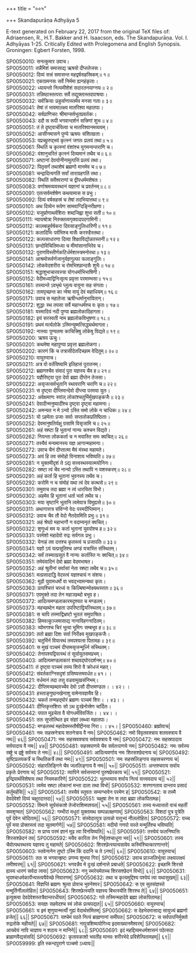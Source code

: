 +++
title = "००५"

+++
Skandapurāṇa Adhyāya 5

E-text generated on February 22, 2017 from the original TeX files of: Adriaensen, R., H.T. Bakker and H. Isaacson, eds. The Skandapurāṇa. Vol. I. Adhyāyas 1-25. Critically Edited with Prolegomena and English Synopsis. Groningen: Egbert Forsten, 1998.

SP0050010: सनत्कुमार उवाच।  
SP0050011: तन्नैमिशं समासाद्य ऋषयो दीप्ततेजसः।  
SP0050012: दिव्यं सत्त्रं समासन्त महद्वर्षसहस्रिकम्॥ १॥  
SP0050021: एकाग्रमनसः सर्वे निर्ममा ह्यनहंकृताः।  
SP0050022: ध्यायन्तो नित्यमीशेशं सदारतनयाग्नयः॥ २॥  
SP0050031: तन्निष्ठास्तत्पराः सर्वे तद्युक्तास्तदपाश्रयाः।  
SP0050032: सर्वक्रियाः प्रकुर्वाणास्तमेव मनसा गताः॥ ३॥  
SP0050041: तेषां तं भावमालक्ष्य मातरिश्वा महातपाः।  
SP0050042: सर्वप्राणिचरः श्रीमान्सर्वभूतप्रवर्तकः।  
SP0050043: ददौ स रूपी भगवान्दर्शनं सत्त्रिणां शुभः॥ ४॥  
SP0050051: तं ते दृष्ट्वार्चयित्वा च मातरिश्वानमव्ययम्।  
SP0050052: आसीनमासने पुण्ये ऋषयः संशितव्रताः।  
SP0050053: पप्रच्छुरुद्भवं कृत्स्नं जगतः प्रलयं तथा॥ ५॥  
SP0050061: स्थितिं च कृत्स्नां वंशांश्च युगमन्वन्तराणि च।  
SP0050062: वंशानुचरितं कृत्स्नं दिव्यमानं तथैव च॥ ६॥  
SP0050071: अष्टानां देवयोनीनामुत्पत्तिं प्रलयं तथा।  
SP0050072: पितृसर्गं तथाशेषं ब्रह्मणो मानमेव च॥ ७॥  
SP0050081: चन्द्रादित्यगतिं सर्वां ताराग्रहगतिं तथा।  
SP0050082: स्थितिं सर्वेश्वराणां च द्वीपधर्ममशेषतः।  
SP0050083: वर्णाश्रमव्यवस्थानं यज्ञानां च प्रवर्तनम्॥ ८॥  
SP0050091: एतत्सर्वमशेषेण कथयामास स प्रभुः।  
SP0050092: दिव्यं वर्षसहस्रं च तेषां तदभियात्तथा॥ ९॥  
SP0050101: अथ दिव्येन रूपेण सामवाग्दिङ्निरीक्षणा।  
SP0050102: यजुर्घ्राणाथर्वशिराः शब्दजिह्वा शुभा सती॥ १०॥  
SP0050111: न्यायश्रोत्रा निरुक्तत्वगृक्पादपदगामिनी।  
SP0050112: कालबाहूर्वर्षकरा दिवसाङ्गुलिधारिणी॥ ११॥  
SP0050121: कलादिभिः पर्वभिश्च मासैः कररुहैस्तथा।  
SP0050122: कल्पसाधारणा दिव्या शिक्षाविद्योन्नतस्तनी॥ १२॥  
SP0050131: छन्दोविचितिमध्या च मीमांसानाभिरेव च।  
SP0050132: पुराणविस्तीर्णकटिर्धर्मशास्त्रमनोरथा॥ १३॥  
SP0050141: आश्रमोरूर्वर्णजानुर्यज्ञगुल्फा फलाङ्गुलिः।  
SP0050142: लोकवेदशरीरा च रोमभिश्छान्दसैः शुभैः॥ १४॥  
SP0050151: श्रद्धाशुभाचारवस्त्रा योगधर्माभिभाषिणी।  
SP0050152: वेदीमध्याद्विनिःसृत्य प्रवृत्ता परमाम्भसा॥ १५॥  
SP0050161: तस्यान्ते ऽवभृथे प्लुत्य वायुना सह संगताः।  
SP0050162: तामपृच्छन्त का न्वेषा वायुं देवं महाधियम्॥ १६॥  
SP0050171: उवाच स महातेजा ऋषीन्धर्मानुभावितान्।  
SP0050172: शुद्धाः स्थ तपसा सर्वे महान्धर्मश्च वः कृतः॥ १७॥  
SP0050181: यस्मादियं नदी पुण्या ब्रह्मलोकादिहागता।  
SP0050182: इयं सरस्वती नाम ब्रह्मलोकविभूषणा॥ १८॥  
SP0050191: प्रथमं मर्त्यलोके ऽस्मिन्युष्मत्सिद्ध्यर्थमागता।  
SP0050192: नास्याः पुण्यतमा काचित्त्रिषु लोकेषु विद्यते॥ १९॥  
SP0050200: ऋषय ऊचुः।  
SP0050201: कथमेषा महापुण्या प्रवृत्ता ब्रह्मलोकगा।  
SP0050202: कारणं किं च तत्रासीदेतदिच्छाम वेदितुम्॥ २०॥  
SP0050210: वायुरुवाच।  
SP0050211: अत्र वो वर्तयिष्यामि इतिहासं पुरातनम्।  
SP0050212: ब्रह्मणश्चैव संवादं पुरा यज्ञस्य चैव ह॥ २१॥  
SP0050221: यज्ञैरिष्ट्वा पुरा देवो ब्रह्मा दीप्तेन तेजसा।  
SP0050222: असृजत्सर्वभूतानि स्थावराणि चराणि च॥ २२॥  
SP0050231: स दृष्ट्वा दीप्तिमान्देवो दीप्त्या परमया युतः।  
SP0050232: अवेक्षमाणः स्वांल् लोकांश्चतुर्भिर्मुखपङ्कजैः॥ २३॥  
SP0050241: देवादीन्मनुष्यादींश्च दृष्ट्वा दृष्ट्वा महामनाः।  
SP0050242: अमन्यत न मे ऽन्यो ऽस्ति समो लोके न चाधिकः॥ २४॥  
SP0050251: यो ऽहमेताः प्रजाः सर्वाः सप्तलोकप्रतिष्ठिताः।  
SP0050252: देवमानुषतिर्यक्षु ग्रसामि विसृजामि च॥ २५॥  
SP0050261: अहं स्रष्टा हि भूतानां नान्यः कश्चन विद्यते।  
SP0050262: नियन्ता लोककर्ता च न मयास्ति समः क्वचित्॥ २६॥  
SP0050271: तस्यैवं मन्यमानस्य यज्ञ आगान्महामनाः।  
SP0050272: उवाच चैनं दीप्तात्मा मैवं मंस्था महामते।  
SP0050273: अयं हि तव संमोहो विनाशाय भविष्यति॥ २७॥  
SP0050281: न युक्तमीदृशं ते ऽद्य सत्त्वस्थस्यात्मयोनिनः।  
SP0050282: स्रष्टा त्वं चैव नान्यो ऽस्ति तथापि न यशस्करम्॥ २८॥  
SP0050291: अहं कर्ता हि भूतानां भुवनस्य तथैव च।  
SP0050292: करोमि न च संमोहं यथा त्वं देव कत्थसे॥ २९॥  
SP0050301: तमुवाच तदा ब्रह्मा न त्वं धारयिता विभो।  
SP0050302: अहमेव हि भूतानां धर्ता भर्ता तथैव च।  
SP0050303: मया सृष्टानि भूतानि त्वमेवात्र विमुह्यसे॥ ३०॥  
SP0050311: अथागात्तत्र संविग्नो वेदः परमदीप्तिमान्।  
SP0050312: उवाच चैव तौ वेदो नैतदेवमिति प्रभुः॥ ३१॥  
SP0050321: अहं श्रेष्ठो महाभागौ न वदाम्यनृतं क्वचित्।  
SP0050322: शृणुध्वं मम यः कर्ता भूतानां युवयोश्च ह॥ ३२॥  
SP0050331: परमेशो महादेवो रुद्रः सर्वगतः प्रभुः।  
SP0050332: येनाहं तव दत्तश्च कृतस्त्वं च प्रजापतिः॥ ३३॥  
SP0050341: यज्ञो ऽयं यत्प्रसूतिश्च अण्डं यत्रास्ति संस्थितम्।  
SP0050342: सर्वं तस्मात्प्रसूतं वै नान्यः कर्तास्ति नः क्वचित्॥ ३४॥  
SP0050351: तमेवंवादिनं देवो ब्रह्मा वेदमभाषत।  
SP0050352: अहं श्रुतीनां सर्वासां नेता स्रष्टा तथैव च॥ ३५॥  
SP0050361: मत्प्रसादाद्धि वेदस्त्वं यज्ञश्चायं न संशयः।  
SP0050362: मूढौ युवामधर्मो वा भवद्भ्यामन्यथा कृतः।  
SP0050363: प्रायश्चित्तं चरध्वं वः किल्बिषान्मोक्ष्यथस्ततः॥ ३६॥  
SP0050371: एवमुक्ते तदा तेन महाञ्छब्दो बभूव ह।  
SP0050372: आदित्यमण्डलाकारमदृश्यत च मण्डलम्।  
SP0050373: महच्छब्देन महता उपरिष्टाद्वियत्स्थितम्॥ ३७॥  
SP0050381: स चापि तस्माद्विभ्रष्टो भूतलं समुपाश्रितः।  
SP0050382: हिमवत्कुञ्जमासाद्य नानाविहगनादितम्।  
SP0050383: व्योमगश्च चिरं भूत्वा भूमिगः सम्बभूव ह॥ ३८॥  
SP0050391: ततो ब्रह्मा दिशः सर्वा निरीक्ष्य मुखपङ्कजैः।  
SP0050392: चतुर्भिर्न वियत्स्थं तमपश्यत्स पितामहः॥ ३९॥  
SP0050401: स मुखं पञ्चमं दीप्तमसृजन्मूर्ध्नि संस्थितम्।  
SP0050402: तेनापश्यद्वियत्स्थं तं सूर्यायुतसमप्रभम्।  
SP0050403: आदित्यमण्डलाकारं शब्दवद्घोरदर्शनम्॥ ४०॥  
SP0050411: तं दृष्ट्वा पञ्चमं तस्य शिरो वै क्रोधजं महत्।  
SP0050412: संवर्तकाग्निसदृशं ग्रसिष्यत्तमवर्धत॥ ४१।  ।  
SP0050421: वर्धमानं तदा तत्तु वडवामुखसंनिभम्।  
SP0050422: दीप्तिमच्छब्दवच्चैव देवो ऽसौ दीप्तमण्डलः।  ।   ४२।  ।  
SP0050431: हस्ताङ्गुष्ठनखेनाशु वामेनावज्ञयैव हि।  
SP0050432: चकर्त तन्महद्घोरं ब्रह्मणः पञ्चमं शिरः।  ।   ४३।  ।  
SP0050441: दीप्तिकृत्तशिराः सो ऽथ दुःखेनोस्रेण चार्दितः।  
SP0050442: पपात मूढचेता वै योगधर्मविवर्जितः।  ।   ४४।  ।  
SP0050451: ततः सुप्तोत्थित इव संज्ञां लब्ध्वा महातपाः।  
SP0050452: मण्डलस्थं महादेवमस्तौषीद्दीनया गिरा।  ।   ४५।  |
SP0050460: ब्रह्मोवाच|
SP0050461: नमः सहस्रनेत्राय शतनेत्राय वै नमः|
SP0050462: नमो विवृतवक्त्राय शतवक्त्राय वै नमः|| ४६||
SP0050471: नमः सहस्रवक्त्राय सर्ववक्त्राय वै नमः|
SP0050472: नमः सहस्रपादाय सर्वपादाय वै नमः|| ४७||
SP0050481: सहस्रपाणये चैव सर्वतःपाणये नमः|
SP0050482: नमः सर्वस्य स्रष्ट्रे च द्रष्ट्रे सर्वस्य ते नमः|| ४८||
SP0050491: आदित्यवर्णाय नमः शिरसश्छेदनाय च|
SP0050492: सृष्टिप्रलयकर्त्रे च स्थितिकर्त्रे तथा नमः|| ४९||
SP0050501: नमः सहस्रलिङ्गाय सहस्रचरणाय च|
SP0050502: संहारलिङ्गिने चैव जललिङ्गाय वै नमः|| ५०||
SP0050511: अन्तश्चराय सर्वाय प्रकृतेः प्रेरणाय च|
SP0050512: व्यापिने सर्वसत्त्वानां पुरुषप्रेरकाय च|| ५१||
SP0050521: इन्द्रियार्थविशेषाय तथा नियमकारिणे|
SP0050522: भूतभव्याय शर्वाय नित्यं सत्त्ववदाय च|| ५२||
SP0050531: त्वमेव स्रष्टा लोकानां मन्ता दाता तथा विभो|
SP0050532: शरणागताय दान्ताय प्रसादं कर्तुमर्हसि|| ५३||
SP0050541: तस्यैवं स्तुवतः सम्यग्भावेन परमेण ह|
SP0050542: स तस्मै देवदेवेशो दिव्यं चक्षुरदात्तदा|| ५४||
SP0050551: चक्षुषा तेन स तदा ब्रह्मा लोकपितामहः|
SP0050552: विमाने सूर्यसंकाशे तेजोराशिमपश्यत|| ५५||
SP0050561: तस्य मध्यात्ततो वाचं महतीं समशृण्वत|
SP0050562: गम्भीरां मधुरां युक्तामथ सम्पन्नलक्षणाम्|
SP0050563: विशदां पुत्र पुत्रेति पूर्वं देवेन चोदिताम्|| ५६||
SP0050571: संस्वेदात्पुत्र उत्पन्नो यत्तुभ्यं नीललोहितः|
SP0050572: यच्च पूर्वं मया प्रोक्तस्त्वं तदा सुतमार्गणे|| ५७||
SP0050581: मदीयो गणपो यस्ते मन्मूर्तिश्च भविष्यति|
SP0050582: स प्राप्य परमं ज्ञानं मूढ त्वा विनयिष्यति|| ५८||
SP0050591: तस्येयं फलनिष्पत्तिः शिरसश्छेदनं तव|
SP0050592: मयैव कारिता तेन निर्वृतश्चाधुना भव|| ५९||
SP0050601: तस्य चैवोत्पथस्थस्य यज्ञस्य तु महामते|
SP0050602: शिरश्छेत्स्यत्यसावेव कस्मिंश्चित्कारणान्तरे|
SP0050603: स्तवेनानेन तुष्टो ऽस्मि किं ददानि च ते ऽनघ|| ६०||
SP0050610: वायुरुवाच|
SP0050611: ततः स भगवान्हृष्टः प्रणम्य शुभया गिरा|
SP0050612: उवाच प्राञ्जलिर्भूत्वा लक्ष्यालक्ष्यं तमीश्वरम्|| ६१||
SP0050621: भगवन्नैव मे दुःखं दर्शनात्ते प्रबाधते|
SP0050622: इच्छामि शिरसो ह्यस्य धारणं सर्वदा त्वया|
SP0050623: ननु स्मरेयमेतच्च शिरसश्छेदनं विभो|| ६२||
SP0050631: भूयश्चाधर्मकार्येभ्यस्त्वयैवेच्छे निवारणम्|
SP0050632: तथा च कृत्यमुद्दिश्य पश्येयं त्वा यथासुखम्|| ६३||
SP0050641: विज्ञप्तिं ब्रह्मणः श्रुत्वा प्रोवाच भुवनेश्वरः|
SP0050642: स एव सुतसंज्ञस्ते मन्मूर्तिर्नीललोहितः|
SP0050643: शिरश्छेत्स्यति यज्ञस्य बिभर्त्स्यति शिरश्च ते|| ६४||
SP0050651: इत्युक्त्वा देवदेवेशस्तत्रैवान्तरधीयत|
SP0050652: गते तस्मिन्महादेवे ब्रह्मा लोकपितामहः|
SP0050653: सयज्ञः सहवेदश्च स्वं लोकं प्रत्यपद्यत|| ६५||
SP0050660: वायुरुवाच|
SP0050661: य इमं शृणुयान्मर्त्यो गुह्यं वेदार्थसंमितम्|
SP0050662: स देहभेदमासाद्य सायुज्यं ब्रह्मणो व्रजेत्|| ६६||
SP0050671: यश्चेमं पठते नित्यं ब्राह्मणानां समीपतः|
SP0050672: स सर्वपापनिर्मुक्तो रुद्रलोके महीयते|| ६७||
SP0050681: नापुत्रशिष्ययोगिभ्य इदमाख्यानमैश्वरम्|
SP0050682: आख्येयं नापि चाज्ञाय न शठाय न मानिने|| ६८||
SP0050691: इदं महद्दिव्यमधर्मशासनं पठेत्सदा ब्राह्मणवैद्यसंसदि|
SP0050692: कृतावकाशो भवतीह मानवः शरीरभेदे प्रविशेत्पितामहम्|| ६९||
SP0059999: इति स्कन्दपुराणे पञ्चमो ऽध्यायः||
